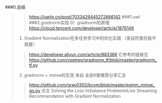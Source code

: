 
###0.总结
>> https://juejin.cn/post/7033429445272666142
###1.uwl 
###2.gradnorm实现
>0）gradnorm的原理 https://cloud.tencent.com/developer/article/1876146
>1) Gradient Normalization在多任务学习中的优化实践 （来自阿里的我平我屋）
>>  https://developer.aliyun.com/article/883366
>>  它参考的链接见 https://github.com/vpetren/gradnorm_tf/blob/master/gradnorm_tf.py
>2) gradnorm + mmoe的实现 来自  全民K歌推荐分享汇总
>> https://github.com/gray0302/bcvm/blob/master/esmm_mmoe_gn.py
>> 论文 Solving the Loss Imbalance ProbleminLive Streaming Recommendation with Gradient Normalization
